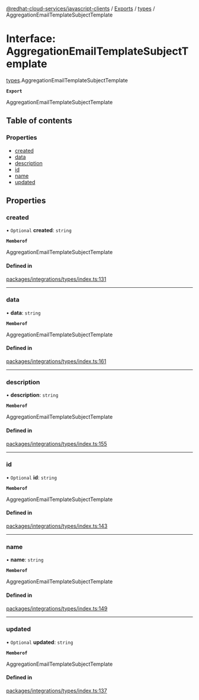 [@redhat-cloud-services/javascript-clients](../README.md) / [Exports](../modules.md) / [types](../modules/types.md) / AggregationEmailTemplateSubjectTemplate

# Interface: AggregationEmailTemplateSubjectTemplate

[types](../modules/types.md).AggregationEmailTemplateSubjectTemplate

**`Export`**

AggregationEmailTemplateSubjectTemplate

## Table of contents

### Properties

- [created](types.AggregationEmailTemplateSubjectTemplate.md#created)
- [data](types.AggregationEmailTemplateSubjectTemplate.md#data)
- [description](types.AggregationEmailTemplateSubjectTemplate.md#description)
- [id](types.AggregationEmailTemplateSubjectTemplate.md#id)
- [name](types.AggregationEmailTemplateSubjectTemplate.md#name)
- [updated](types.AggregationEmailTemplateSubjectTemplate.md#updated)

## Properties

### created

• `Optional` **created**: `string`

**`Memberof`**

AggregationEmailTemplateSubjectTemplate

#### Defined in

[packages/integrations/types/index.ts:131](https://github.com/RedHatInsights/javascript-clients/blob/main/packages/integrations/types/index.ts#L131)

___

### data

• **data**: `string`

**`Memberof`**

AggregationEmailTemplateSubjectTemplate

#### Defined in

[packages/integrations/types/index.ts:161](https://github.com/RedHatInsights/javascript-clients/blob/main/packages/integrations/types/index.ts#L161)

___

### description

• **description**: `string`

**`Memberof`**

AggregationEmailTemplateSubjectTemplate

#### Defined in

[packages/integrations/types/index.ts:155](https://github.com/RedHatInsights/javascript-clients/blob/main/packages/integrations/types/index.ts#L155)

___

### id

• `Optional` **id**: `string`

**`Memberof`**

AggregationEmailTemplateSubjectTemplate

#### Defined in

[packages/integrations/types/index.ts:143](https://github.com/RedHatInsights/javascript-clients/blob/main/packages/integrations/types/index.ts#L143)

___

### name

• **name**: `string`

**`Memberof`**

AggregationEmailTemplateSubjectTemplate

#### Defined in

[packages/integrations/types/index.ts:149](https://github.com/RedHatInsights/javascript-clients/blob/main/packages/integrations/types/index.ts#L149)

___

### updated

• `Optional` **updated**: `string`

**`Memberof`**

AggregationEmailTemplateSubjectTemplate

#### Defined in

[packages/integrations/types/index.ts:137](https://github.com/RedHatInsights/javascript-clients/blob/main/packages/integrations/types/index.ts#L137)
